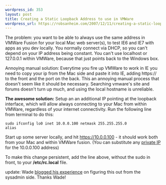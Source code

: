 ```yaml
--- 
wordpress_id: 353
layout: post
title: Creating a Static Loopback Address to use in VMWare
wordpress_url: https://robsanheim.com/2007/12/11/creating-a-static-loopback-address-to-use-in-vmware/
---
```

The problem: you want to be able to always use the same address in VMWare Fusion for your local Mac web server(s), to test IE6 and IE7 with apps as you dev locally.  You normally connect via DHCP, so you can't depend on your IP address being constant.  You can't use localhost or 127.0.0.1 within VMWare, because that just points back to the Windows box.  

Annoying manual solution: Everytime you fire up VMWare to work in IE you need to copy your ip from the Mac side and paste it into IE, adding https:// to the front and the port on the back.  This an annoying manual process that doesn't seem like it should be necessary.  Searching vmware's site and forums doesn't turn up much, and using the local hostname is unreliable.  

<strong>The awesome solution:</strong> Setup an an additional IP pointing at the loopback interface, which will allow always connecting to your Mac from within VMWare, regardless of your internet connectivity.  Run the following line from terminal to do this:

<code>sudo ifconfig lo0 inet 10.0.0.100 netmask 255.255.255.0 alias</code>

Start up some server locally, and hit https://10.0.0.100 - it should work both from your Mac and within VMWare fusion.  (You can substitute any <a href="https://en.wikipedia.org/wiki/Private_network">private IP</a> for the 10.0.0.100 address)

To make this change persistent, add the line above, without the sudo in front, to your <strong>/etc/rc.local</strong> file.  

update: Wade <a href="https://www.lunenburg.org/wade/articles/2007/12/11/theres-no-place-like-lo0">blogged his experience</a> on figuring this out from the sysadmin side.  Thanks Wade!

